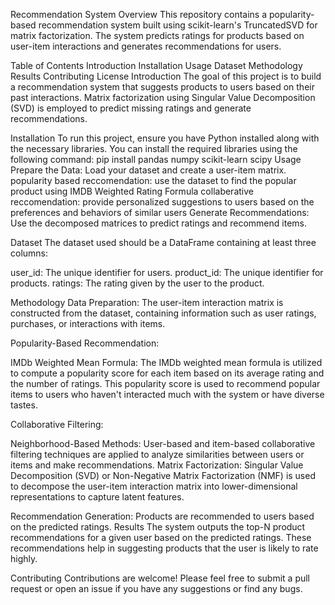 
Recommendation System
Overview
This repository contains a popularity-based recommendation system built using scikit-learn's TruncatedSVD for matrix factorization. The system predicts ratings for products based on user-item interactions and generates recommendations for users.

Table of Contents
Introduction
Installation
Usage
Dataset
Methodology
Results
Contributing
License
Introduction
The goal of this project is to build a recommendation system that suggests products to users based on their past interactions. Matrix factorization using Singular Value Decomposition (SVD) is employed to predict missing ratings and generate recommendations.

Installation
To run this project, ensure you have Python installed along with the necessary libraries. You can install the required libraries using the following command:
pip install pandas numpy scikit-learn scipy
Usage
Prepare the Data: Load your dataset and create a user-item matrix.
popularity based reccomendation: use the dataset to find the popular product using IMDB Weighted Rating Formula
collaberative reccomendation: provide personalized suggestions to users based on the preferences and behaviors of similar users
Generate Recommendations: Use the decomposed matrices to predict ratings and recommend items.

Dataset
The dataset used should be a DataFrame containing at least three columns:

user_id: The unique identifier for users.
product_id: The unique identifier for products.
ratings: The rating given by the user to the product.

Methodology
Data Preparation: The user-item interaction matrix is constructed from the dataset, containing information such as user ratings, purchases, or interactions with items.

Popularity-Based Recommendation:

IMDb Weighted Mean Formula: The IMDb weighted mean formula is utilized to compute a popularity score for each item based on its average rating and the number of ratings. This popularity score is used to recommend popular items to users who haven't interacted much with the system or have diverse tastes.

Collaborative Filtering:

Neighborhood-Based Methods: User-based and item-based collaborative filtering techniques are applied to analyze similarities between users or items and make recommendations.
Matrix Factorization: Singular Value Decomposition (SVD) or Non-Negative Matrix Factorization (NMF) is used to decompose the user-item interaction matrix into lower-dimensional representations to capture latent features.

Recommendation Generation: Products are recommended to users based on the predicted ratings.
Results
The system outputs the top-N product recommendations for a given user based on the predicted ratings. These recommendations help in suggesting products that the user is likely to rate highly.

Contributing
Contributions are welcome! Please feel free to submit a pull request or open an issue if you have any suggestions or find any bugs.

